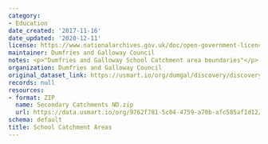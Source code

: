 ```yaml
---
category:
- Education
date_created: '2017-11-16'
date_updated: '2020-12-11'
license: https://www.nationalarchives.gov.uk/doc/open-government-licence/version/3/
maintainer: Dumfries and Galloway Council
notes: <p>"Dumfries and Galloway School Catchment area boundaries"</p>
organization: Dumfries and Galloway Council
original_dataset_link: https://usmart.io/org/dumgal/discovery/discovery-view-detail/b958299b-9fca-4380-a6f1-047bdf0223aa
records: null
resources:
- format: ZIP
  name: Secondary Catchments ND.zip
  url: https://data.usmart.io/org/9762f781-5c04-4759-a70b-afc585af1d12/additionalDocumentation/29388337-4e19-4ac9-8a8c-5d99e0639d9b/Secondary%20Catchments%20ND.zip
schema: default
title: School Catchment Areas
---
```

